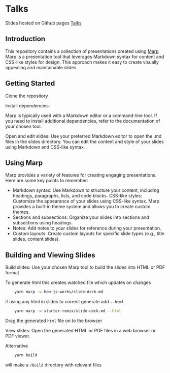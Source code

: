# Talks

Slides hosted on Github pages [Talks](https://cbrannen9a.github.io/talks/talks/)

## Introduction

This repository contains a collection of presentations created using [Marp](https://marp.app/) Marp is a presentation tool that leverages Markdown syntax for content and CSS-like styles for design. This approach makes it easy to create visually appealing and maintainable slides.

## Getting Started

Clone the repository

Install dependencies:

Marp is typically used with a Markdown editor or a command-line tool. If you need to install additional dependencies, refer to the documentation of your chosen tool.

Open and edit slides: Use your preferred Markdown editor to open the .md files in the slides directory. You can edit the content and style of your slides using Markdown and CSS-like syntax.

## Using Marp

Marp provides a variety of features for creating engaging presentations. Here are some key points to remember:

- Markdown syntax: Use Markdown to structure your content, including headings, paragraphs, lists, and code blocks.
  CSS-like styles: Customize the appearance of your slides using CSS-like syntax. Marp provides a built-in theme system and allows you to create custom themes.
- Sections and subsections: Organize your slides into sections and subsections using headings.
- Notes: Add notes to your slides for reference during your presentation.
- Custom layouts: Create custom layouts for specific slide types (e.g., title slides, content slides).

## Building and Viewing Slides

Build slides: Use your chosen Marp tool to build the slides into HTML or PDF format.

To generate html this creates watched file which updates on changes

```sh
    yarn marp -w how-js-works/slide-deck.md
```

if using any html in slides to correct generate add `--html`

```sh
    yarn marp -w starter-remix/slide-deck.md --html
```

Drag the generated `html` file on to the browser

View slides: Open the generated HTML or PDF files in a web browser or PDF viewer.

Alternative

```sh
    yarn build
```

will make a `/build` directory with relevant files
